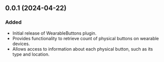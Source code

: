 ## 0.0.1 (2024-04-22)

### Added
- Initial release of WearableButtons plugin.
- Provides functionality to retrieve count of physical buttons on wearable devices.
- Allows access to information about each physical button, such as its type and location.
